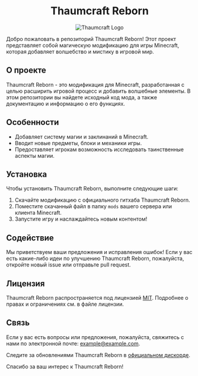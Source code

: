 # <center>Thaumcraft Reborn</center>

<p align="center">
  <img src="https://example.com/thaumcraft_logo.png" alt="Thaumcraft Logo">
</p>

Добро пожаловать в репозиторий Thaumcraft Reborn! Этот проект представляет собой магическую модификацию для игры Minecraft, которая добавляет волшебство и мистику в игровой мир.

## О проекте

Thaumcraft Reborn - это модификация для Minecraft, разработанная с целью расширить игровой процесс и добавить волшебные элементы. В этом репозитории вы найдете исходный код мода, а также документацию и информацию о его функциях.

## Особенности

- Добавляет систему магии и заклинаний в Minecraft.
- Вводит новые предметы, блоки и механики игры.
- Предоставляет игрокам возможность исследовать таинственные аспекты магии.

## Установка

Чтобы установить Thaumcraft Reborn, выполните следующие шаги:

1. Скачайте модификацию с официального гитхаба Thaumcraft Reborn.
2. Поместите скачанный файл в папку `mods` вашего сервера или клиента Minecraft.
3. Запустите игру и наслаждайтесь новым контентом!

## Содействие

Мы приветствуем ваши предложения и исправления ошибок! Если у вас есть какие-либо идеи по улучшению Thaumcraft Reborn, пожалуйста, откройте новый issue или отправьте pull request.

## Лицензия

Thaumcraft Reborn распространяется под лицензией [MIT](LICENSE). Подробнее о правах и ограничениях см. в файле лицензии.

## Связь

Если у вас есть вопросы или предложения, пожалуйста, свяжитесь с нами по электронной почте: example@example.com.

Следите за обновлениями Thaumcraft Reborn в [официальном дискорде]([https://twitter.com/thaumcraft](https://discord.gg/rdT4D3wb2z)).

Спасибо за ваш интерес к Thaumcraft Reborn!
